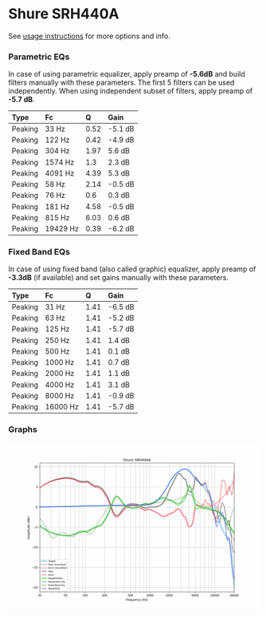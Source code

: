 # Shure SRH440A
See [usage instructions](https://github.com/jaakkopasanen/AutoEq#usage) for more options and info.

### Parametric EQs
In case of using parametric equalizer, apply preamp of **-5.6dB** and build filters manually
with these parameters. The first 5 filters can be used independently.
When using independent subset of filters, apply preamp of **-5.7 dB**.

| Type    | Fc       |    Q | Gain    |
|:--------|:---------|:-----|:--------|
| Peaking | 33 Hz    | 0.52 | -5.1 dB |
| Peaking | 122 Hz   | 0.42 | -4.9 dB |
| Peaking | 304 Hz   | 1.97 | 5.6 dB  |
| Peaking | 1574 Hz  | 1.3  | 2.3 dB  |
| Peaking | 4091 Hz  | 4.39 | 5.3 dB  |
| Peaking | 58 Hz    | 2.14 | -0.5 dB |
| Peaking | 76 Hz    | 0.6  | 0.3 dB  |
| Peaking | 181 Hz   | 4.58 | -0.5 dB |
| Peaking | 815 Hz   | 6.03 | 0.6 dB  |
| Peaking | 19429 Hz | 0.39 | -6.2 dB |

### Fixed Band EQs
In case of using fixed band (also called graphic) equalizer, apply preamp of **-3.3dB**
(if available) and set gains manually with these parameters.

| Type    | Fc       |    Q | Gain    |
|:--------|:---------|:-----|:--------|
| Peaking | 31 Hz    | 1.41 | -6.5 dB |
| Peaking | 63 Hz    | 1.41 | -5.2 dB |
| Peaking | 125 Hz   | 1.41 | -5.7 dB |
| Peaking | 250 Hz   | 1.41 | 1.4 dB  |
| Peaking | 500 Hz   | 1.41 | 0.1 dB  |
| Peaking | 1000 Hz  | 1.41 | 0.7 dB  |
| Peaking | 2000 Hz  | 1.41 | 1.1 dB  |
| Peaking | 4000 Hz  | 1.41 | 3.1 dB  |
| Peaking | 8000 Hz  | 1.41 | -0.9 dB |
| Peaking | 16000 Hz | 1.41 | -5.7 dB |

### Graphs
![](./Shure%20SRH440A.png)